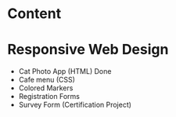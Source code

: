 # Content 

# Responsive Web Design
- Cat Photo App (HTML) Done
- Cafe menu (CSS)
- Colored Markers 
- Registration Forms
- Survey Form (Certification Project)

